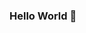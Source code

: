 ### Hello World 👋

<!--
**Gabriel-RdS/Gabriel-Rds** is a ✨ _special_ ✨ repository because its `README.md` (this file) appears on your GitHub profile.

Olá, meu nome é Gabriel, e estou no segundo ano do curso de Tecnologia em Big Data:

- 🔭 Atualmente sou Desenvolvedor de Sitemas na SONDA...
- 🌱 Estou estudando Python e muitos assuntos relacionados a Ciência de Dados ...
- 📫 Como você me encontra: gabrielramosds@outlook.com 

[![willianrod's wakatime stats](https://github-readme-stats.vercel.app/api/wakatime?username=Gabriel-Rds)](https://github.com/anuraghazra/github-readme-stats)
